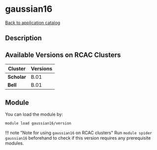 # gaussian16

[Back to application catalog](../app_catalog.md)

## Description


## Available Versions on RCAC Clusters
|Cluster|Versions|
|---|---|
|**Scholar**|B.01|
|**Bell**|B.01|

## Module
You can load the module by:

```bash
module load gaussian16/version
```

!!! note "Note for using `gaussian16` on RCAC clusters"
    Run `module spider gaussian16` beforehand to check if this version requires any prerequisite modules.
